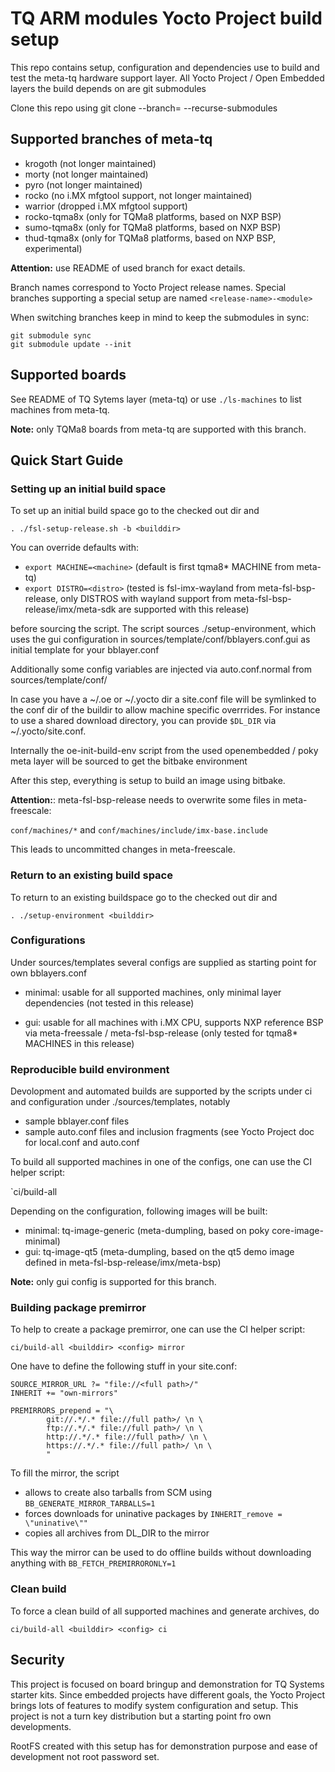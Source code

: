 # TQ ARM modules Yocto Project build setup

This repo contains setup, configuration and dependencies use to build and test
the meta-tq hardware support layer. All Yocto Project / Open Embedded layers
the build depends on are git submodules

Clone this repo using git clone --branch=<branch-name> --recurse-submodules <url>

## Supported branches of meta-tq

- krogoth (not longer maintained)
- morty (not longer maintained)
- pyro (not longer maintained)
- rocko (no i.MX mfgtool support, not longer maintained)
- warrior (dropped i.MX mfgtool support)
- rocko-tqma8x (only for TQMa8 platforms, based on NXP BSP)
- sumo-tqma8x (only for TQMa8 platforms, based on NXP BSP)
- thud-tqma8x (only for TQMa8 platforms, based on NXP BSP, experimental)

**Attention:** use README of used branch for exact details.

Branch names correspond to Yocto Project release names. Special branches
supporting a special setup are named `<release-name>-<module>`

When switching branches keep in mind to keep the submodules in sync:

```
git submodule sync
git submodule update --init
```

## Supported boards

See README of TQ Sytems layer (meta-tq) or use `./ls-machines` to list machines
from meta-tq.

**Note:** only TQMa8 boards from meta-tq are supported with this branch.

## Quick Start Guide

### Setting up an initial build space

To set up an initial build space go to the checked out dir and

`. ./fsl-setup-release.sh -b <builddir>`

You can override defaults with:

* `export MACHINE=<machine>` (default is first tqma8\* MACHINE from meta-tq)
* `export DISTRO=<distro>` (tested is fsl-imx-wayland from meta-fsl-bsp-release,
only DISTROS with wayland support from meta-fsl-bsp-release/imx/meta-sdk are
supported with this release)

before sourcing the script. The script sources ./setup-environment, which uses
the gui configuration in sources/template/conf/bblayers.conf.gui as initial
template for your bblayer.conf

Additionally some config variables are injected via auto.conf.normal from
sources/template/conf/

In case you have a ~/.oe or ~/.yocto dir a site.conf file will be symlinked to
the conf dir of the buildir to allow machine specific overrrides. For instance
to use a shared download directory, you can provide `$DL_DIR` via
~/.yocto/site.conf.

Internally the oe-init-build-env script from the used openembedded / poky
meta layer will be sourced to get the bitbake environment

After this step, everything is setup to build an image using bitbake.

**Attention:**: meta-fsl-bsp-release needs to overwrite some files in
meta-freescale:

`conf/machines/*` and `conf/machines/include/imx-base.include`

This leads to uncommitted changes in meta-freescale.

### Return to an existing build space

To return to an existing buildspace go to the checked out dir and

`. ./setup-environment <builddir>`

### Configurations

Under sources/templates several configs are supplied as starting point for own
bblayers.conf

* minimal: usable for all supported machines, only minimal layer dependencies
(not tested in this release)

* gui: usable for all machines with i.MX CPU, supports NXP reference BSP
via meta-freessale / meta-fsl-bsp-release
(only tested for tqma8* MACHINES in this release)

### Reproducible build environment

Devolopment and automated builds are supported by the scripts under ci and
configuration under ./sources/templates, notably

- sample bblayer.conf files
- sample auto.conf files and inclusion fragments (see Yocto Project doc for
  local.conf and auto.conf

To build all supported machines in one of the configs, one can
use the CI helper script:

`ci/build-all <builddir> <configuration>

Depending on the configuration, following images will be built:

* minimal: tq-image-generic (meta-dumpling, based on poky core-image-minimal)
* gui: tq-image-qt5 (meta-dumpling, based on the qt5 demo image defined in
meta-fsl-bsp-release/imx/meta-bsp)

**Note:** only gui config is supported for this branch.

### Building package premirror

To help to create a package premirror, one can use the CI helper script:

`ci/build-all <builddir> <config> mirror`

One have to define the following stuff in your site.conf:

```
SOURCE_MIRROR_URL ?= "file://<full path>/"
INHERIT += "own-mirrors"

PREMIRRORS_prepend = "\
        git://.*/.* file://full path>/ \n \
        ftp://.*/.* file://full path>/ \n \
        http://.*/.* file://full path>/ \n \
        https://.*/.* file://full path>/ \n \
        "
```

To fill the mirror, the script

- allows to create also tarballs from SCM using `BB_GENERATE_MIRROR_TARBALLS=1`
- forces downloads for uninative packages by `INHERIT_remove = \"uninative\""`
- copies all archives from DL_DIR to the mirror

This way the mirror can be used to do offline builds without downloading anything
with `BB_FETCH_PREMIRRORONLY=1`

### Clean build

To force a clean build of all supported machines and generate archives, do

`ci/build-all <builddir> <config> ci`

## Security

This project is focused on board bringup and demonstration for TQ Systems starter
kits. Since embedded projects have different goals, the Yocto Project brings lots
of features to modify system configuration and setup. This project is not a turn
key distribution but a starting point fro own developments.

RootFS created with this setup has for demonstration purpose and ease of
development not root password set.
